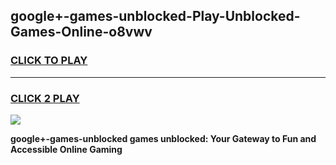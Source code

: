 
## google+-games-unblocked-Play-Unblocked-Games-Online-o8vwv
<h3>
<a href="https://premium76.site?title=google+-games-unblocked&ref=25A">CLICK TO PLAY</a></h3>
<hr>

<h3>
<a href="https://premium76.site?title=google+-games-unblocked&ref=25A">CLICK 2 PLAY</a>
  
</h3>

<a href="https://premium76.site?title=google+-games-unblocked&ref=25A"><img src="https://clearcache.store/games.png"></a>


**google+-games-unblocked games unblocked: Your Gateway to Fun and Accessible Online Gaming**

